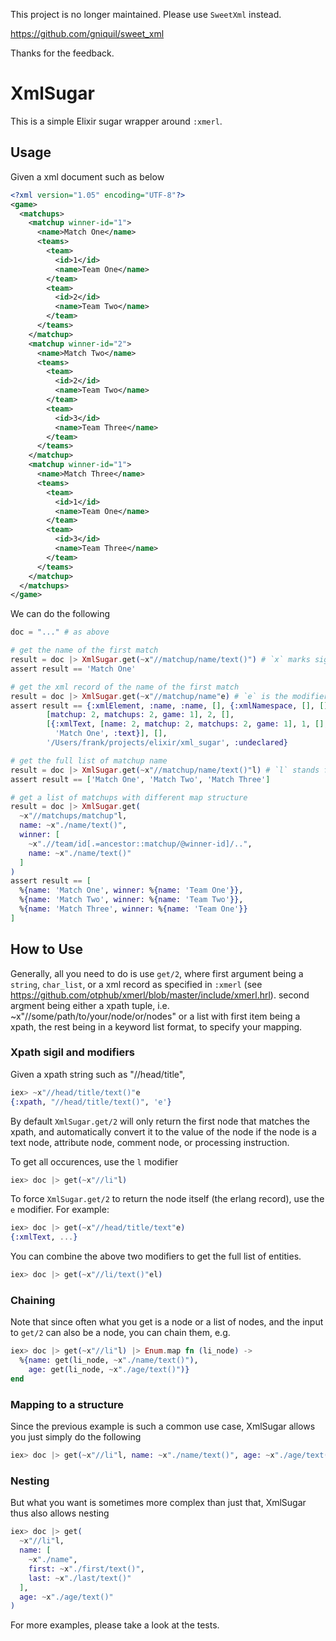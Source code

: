 This project is no longer maintained. Please use `SweetXml` instead.

https://github.com/gniquil/sweet_xml

Thanks for the feedback.

XmlSugar
========

This is a simple Elixir sugar wrapper around `:xmerl`.

## Usage

Given a xml document such as below

```xml
<?xml version="1.05" encoding="UTF-8"?>
<game>
  <matchups>
    <matchup winner-id="1">
      <name>Match One</name>
      <teams>
        <team>
          <id>1</id>
          <name>Team One</name>
        </team>
        <team>
          <id>2</id>
          <name>Team Two</name>
        </team>
      </teams>
    </matchup>
    <matchup winner-id="2">
      <name>Match Two</name>
      <teams>
        <team>
          <id>2</id>
          <name>Team Two</name>
        </team>
        <team>
          <id>3</id>
          <name>Team Three</name>
        </team>
      </teams>
    </matchup>
    <matchup winner-id="1">
      <name>Match Three</name>
      <teams>
        <team>
          <id>1</id>
          <name>Team One</name>
        </team>
        <team>
          <id>3</id>
          <name>Team Three</name>
        </team>
      </teams>
    </matchup>
  </matchups>
</game>
```
We can do the following

```elixir
doc = "..." # as above

# get the name of the first match
result = doc |> XmlSugar.get(~x"//matchup/name/text()") # `x` marks sigil for (x)path
assert result == 'Match One'

# get the xml record of the name of the first match
result = doc |> XmlSugar.get(~x"//matchup/name"e) # `e` is the modifier for (e)ntity
assert result == {:xmlElement, :name, :name, [], {:xmlNamespace, [], []},
        [matchup: 2, matchups: 2, game: 1], 2, [],
        [{:xmlText, [name: 2, matchup: 2, matchups: 2, game: 1], 1, [],
          'Match One', :text}], [],
        '/Users/frank/projects/elixir/xml_sugar', :undeclared}

# get the full list of matchup name
result = doc |> XmlSugar.get(~x"//matchup/name/text()"l) # `l` stands for (l)ist
assert result == ['Match One', 'Match Two', 'Match Three']

# get a list of matchups with different map structure
result = doc |> XmlSugar.get(
  ~x"//matchups/matchup"l,
  name: ~x"./name/text()",
  winner: [
    ~x".//team/id[.=ancestor::matchup/@winner-id]/..",
    name: ~x"./name/text()"
  ]
)
assert result == [
  %{name: 'Match One', winner: %{name: 'Team One'}},
  %{name: 'Match Two', winner: %{name: 'Team Two'}},
  %{name: 'Match Three', winner: %{name: 'Team One'}}
]
```

## How to Use

Generally, all you need to do is use `get/2`, where first argument being a `string`, `char_list`, or a xml record
as specified in `:xmerl` (see https://github.com/otphub/xmerl/blob/master/include/xmerl.hrl). second argment being
either a xpath tuple, i.e. ~x"//some/path/to/your/node/or/nodes" or
a list with first item being a xpath, the rest being in a keyword list format, to specify your mapping.

### Xpath sigil and modifiers

Given a xpath string such as "//head/title",

```elixir
iex> ~x"//head/title/text()"e
{:xpath, "//head/title/text()", 'e'}
```

By default `XmlSugar.get/2` will only return the first node that matches the xpath, and automatically convert it
to the value of the node if the node is a text node, attribute node, comment node, or processing instruction.

To get all occurences, use the `l` modifier

```elixir
iex> doc |> get(~x"//li"l)
```

To force `XmlSugar.get/2` to return the node itself (the erlang record), use the `e` modifier. For example:

```elixir
iex> doc |> get(~x"//head/title/text"e)
{:xmlText, ...}
```

You can combine the above two modifiers to get the full list of entities.

```elixir
iex> doc |> get(~x"//li/text()"el)
```

### Chaining

Note that since often what you get is a node or a list of nodes, and the input to `get/2` can also be a node,
you can chain them, e.g.

```elixir
iex> doc |> get(~x"//li"l) |> Enum.map fn (li_node) ->
  %{name: get(li_node, ~x"./name/text()"),
    age: get(li_node, ~x"./age/text()")}
end
```

### Mapping to a structure

Since the previous example is such a common use case, XmlSugar allows you just simply do the following

```elixir
iex> doc |> get(~x"//li"l, name: ~x"./name/text()", age: ~x"./age/text()")
```

### Nesting

But what you want is sometimes more complex than just that, XmlSugar thus also allows nesting

```elixir
iex> doc |> get(
  ~x"//li"l,
  name: [
    ~x"./name",
    first: ~x"./first/text()",
    last: ~x"./last/text()"
  ],
  age: ~x"./age/text()"
)
```

For more examples, please take a look at the tests.
